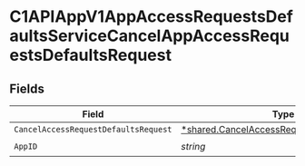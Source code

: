 # C1APIAppV1AppAccessRequestsDefaultsServiceCancelAppAccessRequestsDefaultsRequest


## Fields

| Field                                                                                                   | Type                                                                                                    | Required                                                                                                | Description                                                                                             |
| ------------------------------------------------------------------------------------------------------- | ------------------------------------------------------------------------------------------------------- | ------------------------------------------------------------------------------------------------------- | ------------------------------------------------------------------------------------------------------- |
| `CancelAccessRequestDefaultsRequest`                                                                    | [*shared.CancelAccessRequestDefaultsRequest](../../models/shared/cancelaccessrequestdefaultsrequest.md) | :heavy_minus_sign:                                                                                      | N/A                                                                                                     |
| `AppID`                                                                                                 | *string*                                                                                                | :heavy_check_mark:                                                                                      | N/A                                                                                                     |